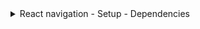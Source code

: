 <details>
<summary>React navigation - Setup - Dependencies</summary>

Main dependencies

```js
// npm install @react-navigation/native
// expo install react-native-screens react-native-safe-area-context

// npm install --save react-native-vector-icons
```

Native stack

```js
// npm i @react-navigation/native-stack
```

Bottom-tabs

```js
// npm install @react-navigation/bottom-tabs
// npm install --save react-native-vector-icons
```

Material Bottom-tabs

```js
// npm install @react-navigation/material-bottom-tabs
```

</details>
